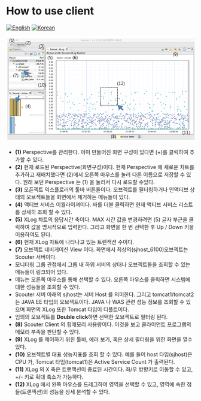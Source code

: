 # How to use client
[![English](https://img.shields.io/badge/language-English-orange.svg)](How-To-Use-Client.md) [![Korean](https://img.shields.io/badge/language-Korean-blue.svg)](How-To-Use-Client_kr.md)

![Screen](../img/client/client-view.png)

* **(1)** Perspective를 관리한다. 이미 만들어진 화면 구성이 있다면 (+)를 클릭하여 추가할 수 있다.
* **(2)** 현재 로드된 Perspective(화면구성)이다. 현재 Perspective 에 새로운 차트를 추가하고 재배치했다면 (2)에서 오른쪽 마우스를 눌러 다른 이름으로 저장할 수 있다. 원래 보던 Perspective 는 (1) 을 눌러서 다시 로드할 수있다.
* **(3)** 오픈젝트 익스플로러의 툴바 버튼들이다. 오브젝트를 필터링하거나 인액티브 상태의 오브젝트들을 화면에서 제거하는 메뉴들이 있다.
* **(4)** 액티브 서비스 이퀄라이져이다. 바를 더블 클릭하면 현재 액티브 서비스 리스트를 상세히 조회 할 수 있다.
* **(5)** XLog 차트의 응답시간 축이다. MAX 시간 값을 변경하려면 (5) 글자 부근을 클릭하여 값을 명시적으로 입력한다. 그리고 화면을 한 번 선택한 후 Up / Down 키을 이용하여도 된다.
* **(6)** 현재 XLog 차트에 나타나고 있는 트랜잭션 수이다.
* **(7)** 오브젝트 네비게이션 View 이다. 화면에서 최상의(sjhost_6100)오브젝트는 Scouter 서버이다. 
 * 모니터링 그룹 관점에서 그룹 내 하위 서버의 상태나 오브젝트들을 조회할 수 있는 메뉴들이 링크되어 있다.
 * 메뉴는 오른쪽 마우스를 통해 선택할 수 있다. 오른쪽 마우스를 클릭하면 시스템에 대한 성능들을 조회할 수 있다. 
 * Scouter 서버 아래의 sjhost는 서버 Host 를 의미한다. 그리고 tomcat1/tomcat2는 JAVA EE 타입의 오브젝트이다. JAVA 나 WAS 관련 성능 정보를 조회할 수 있으며 화면의 XLog 또한 Tomcat 타입이 디플트이다. 
 * 임의의 오브젝트를 **Double click**하면 선택한 오브젝트로 필터링 된다.
* **(8)** Scouter Client 의 힙메모리 사용량이다. 이것을 보고 클라이언트 프로그램의 메모리 부족을 판단할 수 있다. 
* **(9)** XLog 를 제어하기 위한 툴바, 에러 보기, 혹은 상세 필터링을 위한 화면을 열수 있다.
* **(10)** 오브젝트별 대표 성능지표를 조회 할 수 있다. 예를 들어 host 타입(sjhost)은 CPU 가, Tomcat 타입(tomcat1)은 Active Service Count 가 출력된다. 
* **(11)** XLog 의 X 축은 트랜잭션이 종료된 시간이다. 좌/우 방향키로 이동할 수 있고, +/- 키로 확대 축소가 가능하다.
* **(12)** XLog 에서 왼쪽 마우스를 드레그하여 영역을 선택할 수 있고, 영역에 속한 점들(트랜잭션)의 성능을 상세 분석할 수 있다. 
